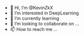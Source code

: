 - 👋 Hi, I’m @KevinZkX
- 👀 I’m interested in DeepLearning
- 🌱 I’m currently learning 
- 💞️ I’m looking to collaborate on ...
- 📫 How to reach me ...

<!---
KevinZkX/KevinZkX is a ✨ special ✨ repository because its `README.md` (this file) appears on your GitHub profile.
You can click the Preview link to take a look at your changes.
--->
